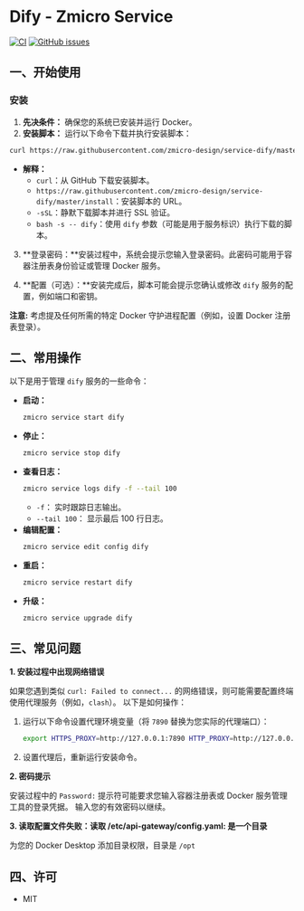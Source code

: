 # Dify - Zmicro Service

[![CI](https://github.com/zmicro-design/service-dify/actions/workflows/ci.yml/badge.svg)](https://github.com/zmicro-design/service-dify/actions/workflows/ci.yml)
[![GitHub issues](https://img.shields.io/github/issues/zmicro-design/service-dify.svg)](https://github.com/zmicro-design/service-dify/issues)

## 一、开始使用

### 安装

1. **先决条件：** 确保您的系统已安装并运行 Docker。
2. **安装脚本：** 运行以下命令下载并执行安装脚本：

```bash
curl https://raw.githubusercontent.com/zmicro-design/service-dify/master/install -sSL | bash -s -- dify
```

   - **解释：**
     - `curl`：从 GitHub 下载安装脚本。
     - `https://raw.githubusercontent.com/zmicro-design/service-dify/master/install`：安装脚本的 URL。
     - `-sSL`：静默下载脚本并进行 SSL 验证。
     - `bash -s -- dify`：使用 `dify` 参数（可能是用于服务标识）执行下载的脚本。

3. **登录密码：**安装过程中，系统会提示您输入登录密码。此密码可能用于容器注册表身份验证或管理 Docker 服务。

4. **配置（可选）：**安装完成后，脚本可能会提示您确认或修改 `dify` 服务的配置，例如端口和密钥。

**注意:** 考虑提及任何所需的特定 Docker 守护进程配置（例如，设置 Docker 注册表登录）。

## 二、常用操作

以下是用于管理 `dify` 服务的一些命令：

* **启动：**
  ```bash
  zmicro service start dify
  ```
* **停止：**
  ```bash
  zmicro service stop dify
  ```
* **查看日志：**
  ```bash
  zmicro service logs dify -f --tail 100
  ```
    - `-f`： 实时跟踪日志输出。
    - `--tail 100`： 显示最后 100 行日志。
* **编辑配置：**
  ```bash
  zmicro service edit config dify
  ```
* **重启：**
  ```bash
  zmicro service restart dify
  ```
* **升级：**
  ```bash
  zmicro service upgrade dify
  ```

## 三、常见问题

**1. 安装过程中出现网络错误**

如果您遇到类似 `curl: Failed to connect...` 的网络错误，则可能需要配置终端使用代理服务（例如，`clash`）。 以下是如何操作：

1. 运行以下命令设置代理环境变量（将 `7890` 替换为您实际的代理端口）：

   ```bash
   export HTTPS_PROXY=http://127.0.0.1:7890 HTTP_PROXY=http://127.0.0.1:7890
   ```

2. 设置代理后，重新运行安装命令。

**2. 密码提示**

安装过程中的 `Password:` 提示符可能要求您输入容器注册表或 Docker 服务管理工具的登录凭据。 输入您的有效密码以继续。

**3. 读取配置文件失败：读取 /etc/api-gateway/config.yaml: 是一个目录**

为您的 Docker Desktop 添加目录权限，目录是 `/opt`

## 四、许可

* MIT
